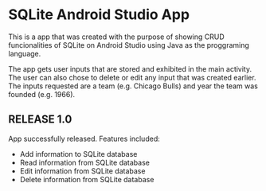 # SQLite Android Studio App
This is a app that was created with the purpose of showing CRUD funcionalities of SQLite on Android Studio using Java as the proggraming language.


The app gets user inputs that are stored and exhibited in the main activity. The user can also chose to delete or edit any input that was created earlier. The inputs requested are a team (e.g. Chicago Bulls) and year the team was founded (e.g. 1966).

## RELEASE 1.0
App successfully released. Features included:

* Add information to SQLite database
* Read information from SQLite database
* Edit information from SQLite database
* Delete information from SQLite database
